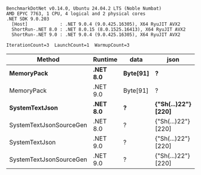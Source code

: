 ```

BenchmarkDotNet v0.14.0, Ubuntu 24.04.2 LTS (Noble Numbat)
AMD EPYC 7763, 1 CPU, 4 logical and 2 physical cores
.NET SDK 9.0.203
  [Host]            : .NET 9.0.4 (9.0.425.16305), X64 RyuJIT AVX2
  ShortRun-.NET 8.0 : .NET 8.0.15 (8.0.1525.16413), X64 RyuJIT AVX2
  ShortRun-.NET 9.0 : .NET 9.0.4 (9.0.425.16305), X64 RyuJIT AVX2

IterationCount=3  LaunchCount=1  WarmupCount=3  

```
| Method                  | Runtime  | data     | json                | Mean        | Error     | StdDev   | Min         | Max         | Gen0   | Allocated |
|------------------------ |--------- |--------- |-------------------- |------------:|----------:|---------:|------------:|------------:|-------:|----------:|
| **MemoryPack**              | **.NET 8.0** | **Byte[91]** | **?**                   |    **73.17 ns** |  **23.45 ns** | **1.285 ns** |    **71.80 ns** |    **74.36 ns** | **0.0100** |     **168 B** |
| MemoryPack              | .NET 9.0 | Byte[91] | ?                   |    65.27 ns |  14.53 ns | 0.796 ns |    64.39 ns |    65.93 ns | 0.0100 |     168 B |
| **SystemTextJson**          | **.NET 8.0** | **?**        | **{&quot;Sh(...)22&quot;} [220]** | **1,164.73 ns** | **128.91 ns** | **7.066 ns** | **1,160.43 ns** | **1,172.88 ns** | **0.0095** |     **168 B** |
| SystemTextJsonSourceGen | .NET 8.0 | ?        | {&quot;Sh(...)22&quot;} [220] | 1,144.01 ns | 104.75 ns | 5.742 ns | 1,138.39 ns | 1,149.86 ns | 0.0095 |     168 B |
| SystemTextJson          | .NET 9.0 | ?        | {&quot;Sh(...)22&quot;} [220] | 1,140.83 ns | 101.20 ns | 5.547 ns | 1,135.91 ns | 1,146.84 ns | 0.0095 |     168 B |
| SystemTextJsonSourceGen | .NET 9.0 | ?        | {&quot;Sh(...)22&quot;} [220] | 1,117.74 ns |  64.62 ns | 3.542 ns | 1,115.17 ns | 1,121.78 ns | 0.0095 |     168 B |
